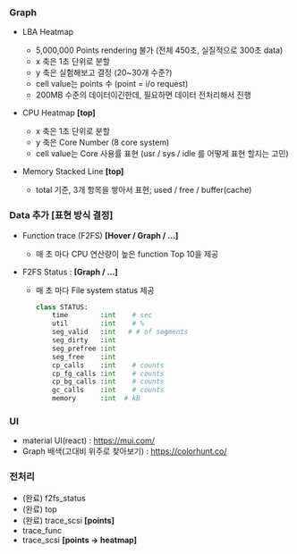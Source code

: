 ### Graph
- LBA Heatmap
  - 5,000,000 Points rendering 불가 (전체 450초, 실질적으로 300초 data)
  - x 축은 1초 단위로 분할
  - y 축은 실험해보고 결정 (20~30개 수준?)
  - cell value는 points 수 (point = i/o request)
  - 200MB 수준의 데이터이긴한데, 필요하면 데이터 전처리해서 진행

- CPU Heatmap **[top]**
  - x 축은 1초 단위로 분할
  - y 축은 Core Number (8 core system)
  - cell value는 Core 사용률 표현 (usr / sys / idle 를 어떻게 표현 할지는 고민)

- Memory Stacked Line **[top]**
  - total 기준, 3개 항목을 쌓아서 표현; used / free / buffer(cache)

  
### Data 추가 [표현 방식 결정]
- Function trace (F2FS) **[Hover / Graph / ...]**
  - 매 초 마다 CPU 연산량이 높은 function Top 10을 제공
  
- F2FS Status : **[Graph / ...]**
  - 매 초 마다 File system status 제공
    ```python
    class STATUS:
        time        :int    # sec
        util        :int    # %
        seg_valid   :int   # # of segments
        seg_dirty   :int
        seg_prefree :int
        seg_free    :int
        cp_calls    :int    # counts
        cp_fg_calls :int    # counts
        cp_bg_calls :int    # counts
        gc_calls    :int    # counts
        memory      :int  # kB
    ```

### UI
- material UI(react) : https://mui.com/
- Graph 배색(고대비 위주로 찾아보기) : https://colorhunt.co/


### 전처리
- (완료) f2fs_status
- (완료) top
- (완료) trace_scsi **[points]**
- trace_func
- trace_scsi **[points -> heatmap]**